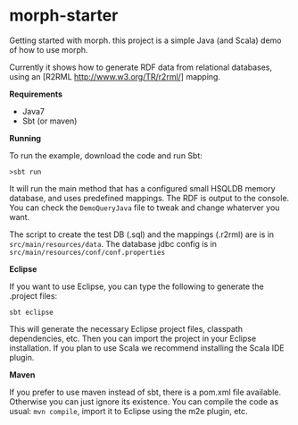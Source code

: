 morph-starter
=============

Getting started with morph. this project is a simple Java (and Scala) demo of how to use morph.

Currently it shows how to generate RDF data from relational databases, using an [R2RML http://www.w3.org/TR/r2rml/] mapping.

**Requirements**
* Java7
* Sbt (or maven)

**Running**

To run the example, download the code and run Sbt:

```
>sbt run
```

It will run the main method that has a configured small HSQLDB memory database, and uses predefined mappings.
The RDF is output to the console. 
You can check the `DemoQueryJava` file to tweak and change whaterver you want.

The script to create the test DB (.sql) and the mappings (.r2rml) are is in `src/main/resources/data`. 
The database jdbc config is in `src/main/resources/conf/conf.properties`

**Eclipse**

If you want to use Eclipse, you can type the following to generate the .project files:
```
sbt eclipse
```

This will generate the necessary Eclipse project files, classpath dependencies, etc. Then you can import the project in your Eclipse installation.
If you plan to use Scala we recommend installing the Scala IDE plugin.

**Maven**

If you prefer to use maven instead of sbt, there is a pom.xml file available. Otherwise you can just ignore its existence.
You can compile the code as usual: `mvn compile`, import it to Eclipse using the m2e plugin, etc.
